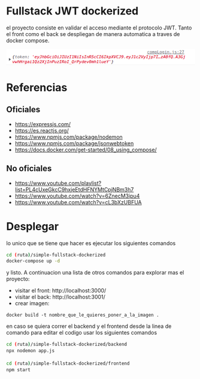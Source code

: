 # Fullstack JWT dockerized 
el proyecto consiste en validar el acceso mediante el protocolo JWT. Tanto el front como el back se despliegan de manera automatica a traves de docker compose.

![](proyecto.png)
# Referencias
## Oficiales
- https://expressjs.com/
- https://es.reactjs.org/
- https://www.npmjs.com/package/nodemon
- https://www.npmjs.com/package/jsonwebtoken
- https://docs.docker.com/get-started/08_using_compose/
## No oficiales
- https://www.youtube.com/playlist?list=PL4cUxeGkcC9hxjeEtdHFNYMtCpjNBm3h7
- https://www.youtube.com/watch?v=6ZnecM3ipu4
- https://www.youtube.com/watch?v=cL3bXzUBFUA




# Desplegar
lo unico que se tiene que hacer es ejecutar los siguientes comandos
```bash
cd (ruta)/simple-fullstack-dockerized
docker-compose up -d
```
y listo. A continuacion una lista de otros comandos para explorar mas el proyecto:

-  visitar el front: http://localhost:3000/
- visitar el back: http://localhost:3001/
- crear imagen:
```
docker build -t nombre_que_le_quieres_poner_a_la_imagen .
```

en caso se quiera correr el backend y el frontend desde la linea de comando para editar el codigo usar los siguientes comandos
```bash
cd (ruta)/simple-fullstack-dockerized/backend
npx nodemon app.js

cd (ruta)/simple-fullstack-dockerized/frontend
npm start
```
